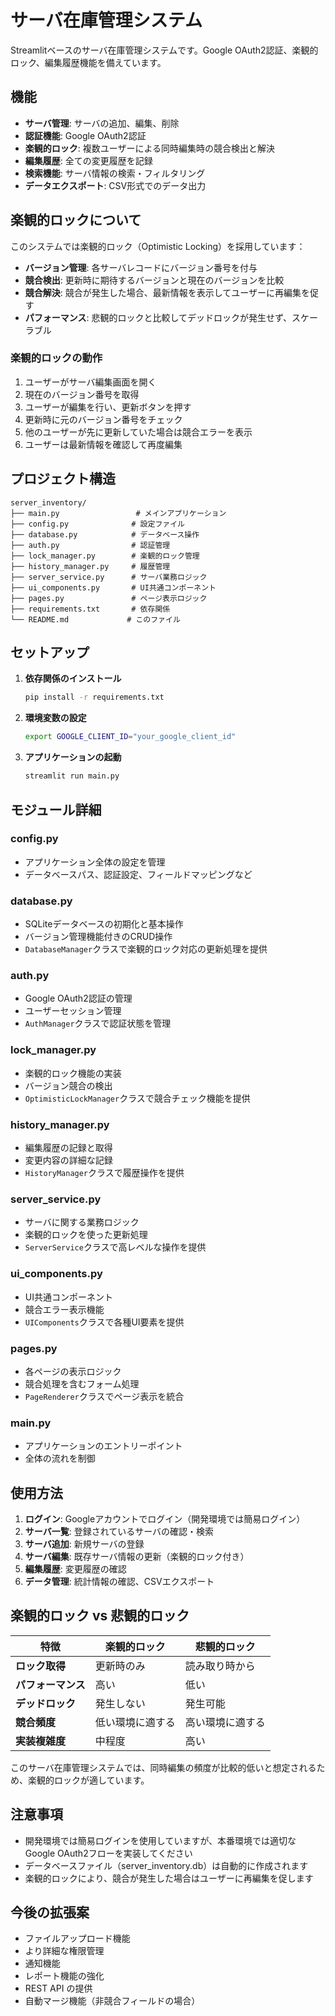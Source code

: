 # サーバ在庫管理システム

Streamlitベースのサーバ在庫管理システムです。Google OAuth2認証、楽観的ロック、編集履歴機能を備えています。

## 機能

- **サーバ管理**: サーバの追加、編集、削除
- **認証機能**: Google OAuth2認証
- **楽観的ロック**: 複数ユーザーによる同時編集時の競合検出と解決
- **編集履歴**: 全ての変更履歴を記録
- **検索機能**: サーバ情報の検索・フィルタリング
- **データエクスポート**: CSV形式でのデータ出力

## 楽観的ロックについて

このシステムでは楽観的ロック（Optimistic Locking）を採用しています：

- **バージョン管理**: 各サーバレコードにバージョン番号を付与
- **競合検出**: 更新時に期待するバージョンと現在のバージョンを比較
- **競合解決**: 競合が発生した場合、最新情報を表示してユーザーに再編集を促す
- **パフォーマンス**: 悲観的ロックと比較してデッドロックが発生せず、スケーラブル

### 楽観的ロックの動作

1. ユーザーがサーバ編集画面を開く
2. 現在のバージョン番号を取得
3. ユーザーが編集を行い、更新ボタンを押す
4. 更新時に元のバージョン番号をチェック
5. 他のユーザーが先に更新していた場合は競合エラーを表示
6. ユーザーは最新情報を確認して再度編集

## プロジェクト構造

```
server_inventory/
├── main.py                 # メインアプリケーション
├── config.py              # 設定ファイル
├── database.py            # データベース操作
├── auth.py                # 認証管理
├── lock_manager.py        # 楽観的ロック管理
├── history_manager.py     # 履歴管理
├── server_service.py      # サーバ業務ロジック
├── ui_components.py       # UI共通コンポーネント
├── pages.py               # ページ表示ロジック
├── requirements.txt       # 依存関係
└── README.md             # このファイル
```

## セットアップ

1. **依存関係のインストール**
   ```bash
   pip install -r requirements.txt
   ```

2. **環境変数の設定**
   ```bash
   export GOOGLE_CLIENT_ID="your_google_client_id"
   ```

3. **アプリケーションの起動**
   ```bash
   streamlit run main.py
   ```

## モジュール詳細

### config.py
- アプリケーション全体の設定を管理
- データベースパス、認証設定、フィールドマッピングなど

### database.py
- SQLiteデータベースの初期化と基本操作
- バージョン管理機能付きのCRUD操作
- `DatabaseManager`クラスで楽観的ロック対応の更新処理を提供

### auth.py
- Google OAuth2認証の管理
- ユーザーセッション管理
- `AuthManager`クラスで認証状態を管理

### lock_manager.py
- 楽観的ロック機能の実装
- バージョン競合の検出
- `OptimisticLockManager`クラスで競合チェック機能を提供

### history_manager.py
- 編集履歴の記録と取得
- 変更内容の詳細な記録
- `HistoryManager`クラスで履歴操作を提供

### server_service.py
- サーバに関する業務ロジック
- 楽観的ロックを使った更新処理
- `ServerService`クラスで高レベルな操作を提供

### ui_components.py
- UI共通コンポーネント
- 競合エラー表示機能
- `UIComponents`クラスで各種UI要素を提供

### pages.py
- 各ページの表示ロジック
- 競合処理を含むフォーム処理
- `PageRenderer`クラスでページ表示を統合

### main.py
- アプリケーションのエントリーポイント
- 全体の流れを制御

## 使用方法

1. **ログイン**: Googleアカウントでログイン（開発環境では簡易ログイン）
2. **サーバ一覧**: 登録されているサーバの確認・検索
3. **サーバ追加**: 新規サーバの登録
4. **サーバ編集**: 既存サーバ情報の更新（楽観的ロック付き）
5. **編集履歴**: 変更履歴の確認
6. **データ管理**: 統計情報の確認、CSVエクスポート

## 楽観的ロック vs 悲観的ロック

| 特徴 | 楽観的ロック | 悲観的ロック |
|------|-------------|-------------|
| **ロック取得** | 更新時のみ | 読み取り時から |
| **パフォーマンス** | 高い | 低い |
| **デッドロック** | 発生しない | 発生可能 |
| **競合頻度** | 低い環境に適する | 高い環境に適する |
| **実装複雑度** | 中程度 | 高い |

このサーバ在庫管理システムでは、同時編集の頻度が比較的低いと想定されるため、楽観的ロックが適しています。

## 注意事項

- 開発環境では簡易ログインを使用していますが、本番環境では適切なGoogle OAuth2フローを実装してください
- データベースファイル（server_inventory.db）は自動的に作成されます
- 楽観的ロックにより、競合が発生した場合はユーザーに再編集を促します

## 今後の拡張案

- ファイルアップロード機能
- より詳細な権限管理
- 通知機能
- レポート機能の強化
- REST API の提供
- 自動マージ機能（非競合フィールドの場合）
